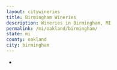 ```yaml
---
layout: citywineries
title: Birmingham Wineries
description: Wineries in Birmingham, MI
permalink: /mi/oakland/birmingham/
state: mi
county: oakland
city: birmingham
---
```

-
